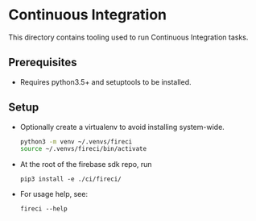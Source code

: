 # Continuous Integration

This directory contains tooling used to run Continuous Integration tasks.

## Prerequisites

- Requires python3.5+ and setuptools to be installed.

## Setup

- Optionally create a virtualenv to avoid installing system-wide.
  ```bash
  python3 -m venv ~/.venvs/fireci
  source ~/.venvs/fireci/bin/activate
  ```
- At the root of the firebase sdk repo, run
  ```
  pip3 install -e ./ci/fireci/
  ```

- For usage help, see:
  ```
  fireci --help
  ```
